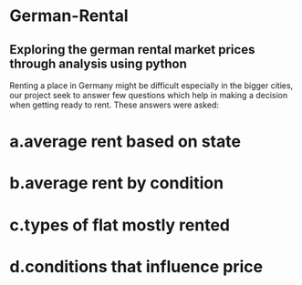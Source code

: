 # German-Rental
## Exploring the german rental market prices through analysis using python
Renting a place in Germany might be difficult especially in the bigger cities, our project seek to answer few questions which
help in making a decision when getting ready to rent.
These answers were asked:
# a.average rent based on state
# b.average rent by condition
# c.types of flat mostly rented
# d.conditions that influence price


